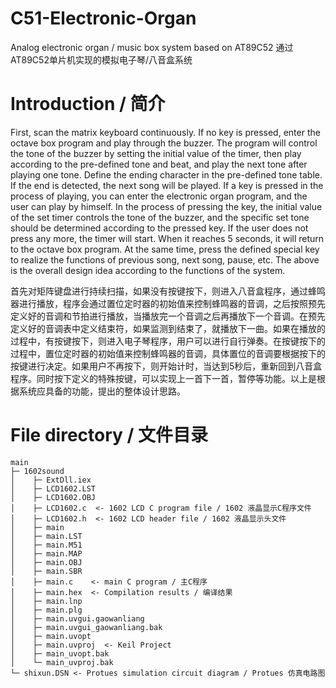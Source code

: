 # C51-Electronic-Organ
Analog electronic organ / music box system based on AT89C52  通过AT89C52单片机实现的模拟电子琴/八音盒系统

# Introduction / 简介

First, scan the matrix keyboard continuously. If no key is pressed, enter the octave box program and play through the buzzer. The program will control the tone of the buzzer by setting the initial value of the timer, then play according to the pre-defined tone and beat, and play the next tone after playing one tone. Define the ending character in the pre-defined tone table. If the end is detected, the next song will be played. If a key is pressed in the process of playing, you can enter the electronic organ program, and the user can play by himself. In the process of pressing the key, the initial value of the set timer controls the tone of the buzzer, and the specific set tone should be determined according to the pressed key. If the user does not press any more, the timer will start. When it reaches 5 seconds, it will return to the octave box program. At the same time, press the defined special key to realize the functions of previous song, next song, pause, etc. The above is the overall design idea according to the functions of the system.

首先对矩阵键盘进行持续扫描，如果没有按键按下，则进入八音盒程序，通过蜂鸣器进行播放，程序会通过置位定时器的初始值来控制蜂鸣器的音调，之后按照预先定义好的音调和节拍进行播放，当播放完一个音调之后再播放下一个音调。在预先定义好的音调表中定义结束符，如果监测到结束了，就播放下一曲。如果在播放的过程中，有按键按下，则进入电子琴程序，用户可以进行自行弹奏。在按键按下的过程中，置位定时器的初始值来控制蜂鸣器的音调，具体置位的音调要根据按下的按键进行决定。如果用户不再按下，则开始计时，当达到5秒后，重新回到八音盒程序。同时按下定义的特殊按键，可以实现上一首下一首，暂停等功能。以上是根据系统应具备的功能，提出的整体设计思路。

# File directory / 文件目录
```
main
├─ 1602sound
│    ├─ ExtDll.iex
│    ├─ LCD1602.LST
│    ├─ LCD1602.OBJ
│    ├─ LCD1602.c  <- 1602 LCD C program file / 1602 液晶显示C程序文件
│    ├─ LCD1602.h  <- 1602 LCD header file / 1602 液晶显示头文件
│    ├─ main
│    ├─ main.LST
│    ├─ main.M51
│    ├─ main.MAP
│    ├─ main.OBJ
│    ├─ main.SBR
│    ├─ main.c    <- main C program / 主C程序
│    ├─ main.hex  <- Compilation results / 编译结果
│    ├─ main.lnp
│    ├─ main.plg
│    ├─ main.uvgui.gaowanliang
│    ├─ main.uvgui_gaowanliang.bak
│    ├─ main.uvopt
│    ├─ main.uvproj  <- Keil Project
│    ├─ main_uvopt.bak
│    └─ main_uvproj.bak
└─ shixun.DSN <- Protues simulation circuit diagram / Protues 仿真电路图
```
